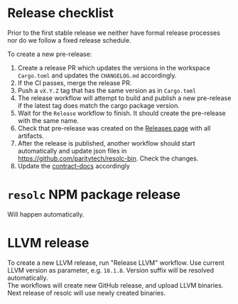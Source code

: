 # Release checklist

Prior to the first stable release we neither have formal release processes nor do we follow a fixed release schedule.

To create a new pre-release:

1. Create a release PR which updates the versions in the workspace `Cargo.toml` and updates the `CHANGELOG.md` accordingly.
2. If the CI passes, merge the release PR.
3. Push a `vX.Y.Z` tag that has the same version as in `Cargo.toml`
4. The release workflow will attempt to build and publish a new pre-release if the latest tag does match the cargo package version.
5. Wait for the `Release` workflow to finish. It should create the pre-release with the same name.
6. Check that pre-release was created on the [Releases page](https://github.com/paritytech/revive/releases) with all artifacts.
7. After the release is published, another workflow should start automatically and update json files in https://github.com/paritytech/resolc-bin. Check the changes.
8. Update the [contract-docs](https://github.com/paritytech/contract-docs/) accordingly

# `resolc` NPM package release

Will happen automatically.

# LLVM release

To create a new LLVM release, run "Release LLVM" workflow. Use current LLVM version as parameter, e.g. `18.1.8`.
Version suffix will be resolved automatically.  
The workflows will create new GitHub release, and upload LLVM binaries.
Next release of resolc will use newly created binaries.  
